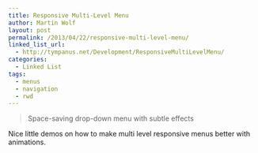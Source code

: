 ```yaml
---
title: Responsive Multi-Level Menu
author: Martin Wolf
layout: post
permalink: /2013/04/22/responsive-multi-level-menu/
linked_list_url:
  - http://tympanus.net/Development/ResponsiveMultiLevelMenu/
categories:
  - Linked List
tags:
  - menus
  - navigation
  - rwd
---
```

> Space-saving drop-down menu with subtle effects

Nice little demos on how to make multi level responsive menus better with animations.